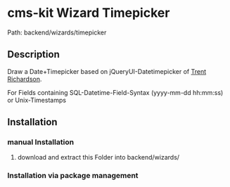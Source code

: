 # cms-kit Wizard Timepicker

Path: backend/wizards/timepicker

## Description

Draw a Date+Timepicker based on jQueryUI-Datetimepicker of [Trent Richardson](http://trentrichardson.com).

For Fields containing SQL-Datetime-Field-Syntax (yyyy-mm-dd hh:mm:ss) or Unix-Timestamps

## Installation

### manual Installation

1. download and extract this Folder into backend/wizards/

### Installation via package management

